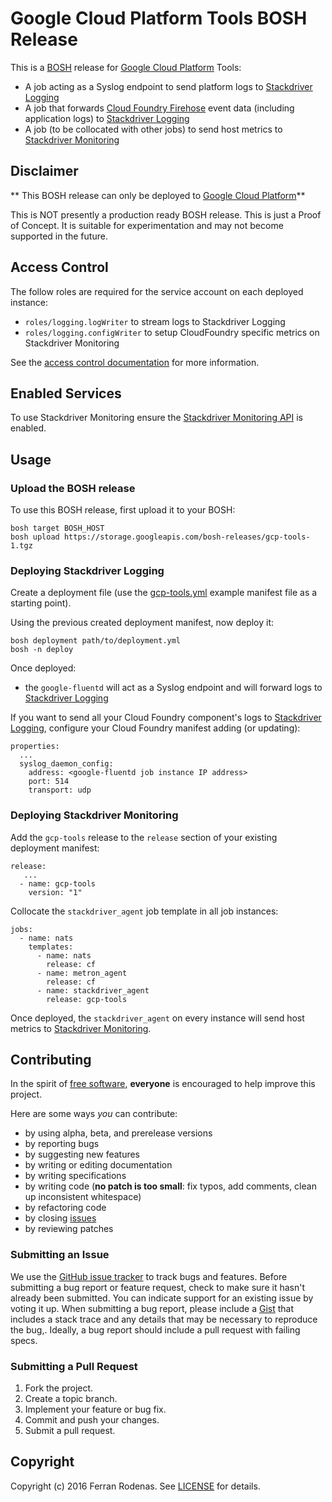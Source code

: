 # Google Cloud Platform Tools BOSH Release

This is a [BOSH](http://bosh.io/) release for [Google Cloud Platform](https://cloud.google.com/) Tools:

* A job acting as a Syslog endpoint to send platform logs to [Stackdriver Logging](https://cloud.google.com/logging/)
* A job that forwards [Cloud Foundry Firehose](https://docs.cloudfoundry.org/loggregator/architecture.html#firehose) event data (including application logs) to [Stackdriver Logging](https://cloud.google.com/logging/)
* A job (to be collocated with other jobs) to send host metrics to [Stackdriver Monitoring](https://cloud.google.com/monitoring/)

## Disclaimer

** This BOSH release can only be deployed to [Google Cloud Platform](https://cloud.google.com/)**

This is NOT presently a production ready BOSH release. This is just a Proof of Concept. It is suitable for experimentation and may not become supported in the future.

## Access Control

The follow roles are required for the service account on each deployed instance:

 - `roles/logging.logWriter` to stream logs to Stackdriver Logging
 - `roles/logging.configWriter` to setup CloudFoundry specific metrics on Stackdriver Monitoring

See the [access control documentation](https://cloud.google.com/logging/docs/access-control) for more information.

## Enabled Services

To use Stackdriver Monitoring ensure the [Stackdriver Monitoring API](https://console.developers.google.com/apis/api/monitoring.googleapis.com/overview) is enabled.

## Usage

### Upload the BOSH release

To use this BOSH release, first upload it to your BOSH:

```
bosh target BOSH_HOST
bosh upload https://storage.googleapis.com/bosh-releases/gcp-tools-1.tgz
```

### Deploying Stackdriver Logging

Create a deployment file (use the [gcp-tools.yml](https://github.com.evandbrown/gcp-tools-release/blob/master/manifests/gcp-tools.yml) example manifest file as a starting point).

Using the previous created deployment manifest, now deploy it:

```
bosh deployment path/to/deployment.yml
bosh -n deploy
```

Once deployed:
* the `google-fluentd` will act as a Syslog endpoint and will forward logs to [Stackdriver Logging](https://cloud.google.com/logging/)

If you want to send all your Cloud Foundry component's logs to [Stackdriver Logging](https://cloud.google.com/logging/), configure your Cloud Foundry manifest adding (or updating):

```
properties:
  ...
  syslog_daemon_config:
    address: <google-fluentd job instance IP address>
    port: 514
    transport: udp
```

### Deploying Stackdriver Monitoring

Add the `gcp-tools` release to the `release` section of your existing deployment manifest:

```
release:
   ...
  - name: gcp-tools
    version: "1"
```

Collocate the `stackdriver_agent` job template in all job instances:

```
jobs:
  - name: nats
    templates:
      - name: nats
        release: cf
      - name: metron_agent
        release: cf
      - name: stackdriver_agent
        release: gcp-tools
```

Once deployed, the `stackdriver_agent` on every instance will send host metrics to [Stackdriver Monitoring](https://cloud.google.com/monitoring/).

## Contributing

In the spirit of [free software](http://www.fsf.org/licensing/essays/free-sw.html), **everyone** is encouraged to help improve this project.

Here are some ways *you* can contribute:

* by using alpha, beta, and prerelease versions
* by reporting bugs
* by suggesting new features
* by writing or editing documentation
* by writing specifications
* by writing code (**no patch is too small**: fix typos, add comments, clean up inconsistent whitespace)
* by refactoring code
* by closing [issues](https://github.com.evandbrown/gcp-tools-release/issues)
* by reviewing patches

### Submitting an Issue

We use the [GitHub issue tracker](https://github.com.evandbrown/gcp-tools-release/issues) to track bugs and features. Before submitting a bug report or feature request, check to make sure it hasn't already been submitted. You can indicate support for an existing issue by voting it up. When submitting a bug report, please include a [Gist](http://gist.github.com/) that includes a stack trace and any details that may be necessary to reproduce the bug,. Ideally, a bug report should include a pull request with failing specs.

### Submitting a Pull Request

1. Fork the project.
2. Create a topic branch.
3. Implement your feature or bug fix.
4. Commit and push your changes.
5. Submit a pull request.

## Copyright

Copyright (c) 2016 Ferran Rodenas. See [LICENSE](https://github.com.evandbrown/gcp-tools-release/blob/master/LICENSE) for details.
